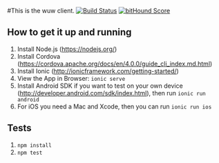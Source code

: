 #This is the wuw client.
[![Build Status](https://travis-ci.org/wannundwo/wuw_client.svg?branch=master)](https://travis-ci.org/wannundwo/wuw_client)
[![bitHound Score](https://www.bithound.io/github/wannundwo/wuw_client/badges/score.svg)](https://www.bithound.io/github/wannundwo/wuw_client)

## How to get it up and running
1. Install Node.js (https://nodejs.org/)
2. Install Cordova (https://cordova.apache.org/docs/en/4.0.0/guide_cli_index.md.html)
3. Install Ionic (http://ionicframework.com/getting-started/)
4. View the App in Browser: `ionic serve`
5. Install Android SDK if you want to test on your own device (http://developer.android.com/sdk/index.html), then run `ionic run android`
6. For iOS you need a Mac and Xcode, then you can run `ionic run ios`

## Tests
1. `npm install`
2. `npm test`
